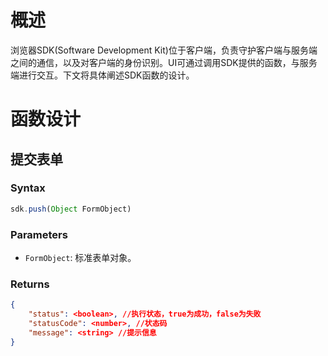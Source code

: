 
# 概述

浏览器SDK(Software Development Kit)位于客户端，负责守护客户端与服务端之间的通信，以及对客户端的身份识别。UI可通过调用SDK提供的函数，与服务端进行交互。下文将具体阐述SDK函数的设计。


# 函数设计

## 提交表单

### Syntax

```js
sdk.push(Object FormObject)
```

### Parameters

 - `FormObject`: 标准表单对象。

### Returns

```json
{
	"status": <boolean>, //执行状态，true为成功，false为失败
	"statusCode": <number>, //状态码
	"message": <string> //提示信息
}
```